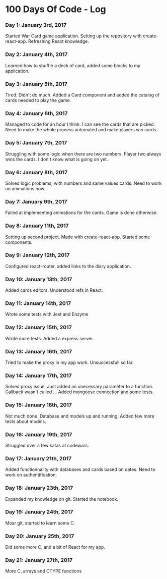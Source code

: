 # 100 Days Of Code - Log

### Day 1: January 3rd, 2017
Started War Card game application. Setting up the repository with create-react-app. Refreshing React knowledge.

### Day 2: January 4th, 2017
Learned how to shuffle a deck of card, added some blocks to my application.

### Day 3: January 5th, 2017
Tired. Didn't do much. Added a Card component and added the catalog of cards needed to play the game.

### Day 4: January 6th, 2017
Managed to code for an hour I think. I can see the cards that are picked. Need to make the whole process automated and make players win cards.

### Day 5: January 7th, 2017
Struggling with some logic when there are two numbers. Player two always wins the cards. I don't know what is going on yet.

### Day 6: January 8th, 2017
Solved logic problems, with numbers and same values cards. Need to work on animations now.

### Day 7: January 9th, 2017
Failed at implementing animations for the cards. Game is done otherwise.

### Day 8: January 11th, 2017
Setting up second project. Made with create-react-app. Started some components.

### Day 9: January 12th, 2017
Configured react-router, added links to the diary application.

### Day 10: January 13th, 2017
Added cards editors. Understood refs in React.

### Day 11: January 14th, 2017
Wrote some tests with Jest and Enzyme

### Day 12: January 15th, 2017
Wrote more tests. Added a express server.

### Day 13: January 16th, 2017
Tried to make the proxy in my app work. Unsuccessfull so far.

### Day 14: January 17th, 2017
Solved proxy issue. Just added an unecessary parameter to a function. Callback wasn't called ...
Added mongoose connection and some tests.

### Day 15: January 18th, 2017
Not much done. Database and models up and running. Added few more tests about models.

### Day 16: January 19th, 2017
Struggled over a few katas at codewars.

### Day 17: January 21th, 2017
Added functionnality with databases and cards based on dates. Need to work on authentification.

### Day 18: January 23th, 2017
Expanded my knowledge on git. Started the notebook.

### Day 19: January 24th, 2017
Moar git, started to learn some C.

### Day 20: January 25th, 2017
Did some more C, and a bit of React for my app.

### Day 21: January 27th, 2017
More C, arrays and CTYPE functions
